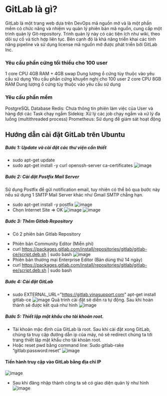 # GitLab là gì?
GitLab là một trang web dựa trên DevOps mã nguồn mở và là một phần mềm có chức năng và nhiệm vụ quản lý phiên bản mã nguồn, cung cấp một trình quản lý Git-repository. Trình quản lý này có các tiện ích như wiki, theo dõi sự cố và tích hợp liên tục. Bên cạnh đó là khả năng triển khai các tính năng pipeline và sử dụng license mã nguồn mở được phát triển bởi GitLab Inc.
### Yêu cầu phần cứng tối thiểu cho 100 user
  1 core CPU
  4GB RAM + 4GB swap
  Dung lượng ổ cứng tùy thuộc vào yêu cầu sử dụng
  Yêu cầu phần cứng khuyến nghị cho 100 user
  2 core CPU
  8GB RAM
  Dung lượng ổ cứng tùy thuộc vào yêu cầu sử dụng
### Yêu cầu phần mềm
  PostgreSQL Database
  Redis: Chưa thông tin phiên làm việc của User và hàng đợi các Task chạy ngầm
  Sidekiq: Xử lý các job chạy ngầm và xử lý đa luồng (multithreaded process)
  Prometheus: Sử dụng để giám sát hoạt động
## Hướng dẫn cài đặt GitLab trên Ubuntu
##### Bước 1: Update và cài đặt các thư viện cần thiết
- sudo apt-get update
- sudo apt-get install -y curl openssh-server ca-certificates
![image](https://user-images.githubusercontent.com/59860781/136916051-bd10d39b-eaa5-4375-8494-38b3a01ed61d.png)
##### Bước 2: Cài đặt Postfix Mail Server
Sử dụng Postfix để gửi notification email, tuy nhiên có thể bỏ qua bước này nếu sử dụng 1 SMTP Mail Server khác như Gmail SMTP chẳng hạn.
- sudo apt-get install -y postfix
![image](https://user-images.githubusercontent.com/59860781/136920377-cac4a769-fa87-4660-aa36-1e1666be85cc.png)
- Chọn Internet Site => OK
![image](https://user-images.githubusercontent.com/59860781/136916941-caa49be9-8033-497e-acee-c7c6c34210c2.png)
![image](https://user-images.githubusercontent.com/59860781/136918757-47b819b6-4fd3-4be1-b1bf-a44546f606db.png)
##### Bước 3: Thêm Gitlab Repository
 + Có 2 phiên bản Gitlab Repository
 - Phiên bản Community Editor (Miễn phí)
 - curl https://packages.gitlab.com/install/repositories/gitlab/gitlab-ce/script.deb.sh | sudo bash
![image](https://user-images.githubusercontent.com/59860781/136919756-a396708e-0110-4ee8-ba58-ff6cb0081b0f.png)
 - Phiên bản thương mại Enterprise Editor (Bản dùng thử 14 ngày)
 - curl https://packages.gitlab.com/install/repositories/gitlab/gitlab-ee/script.deb.sh | sudo bash
 ##### Bước 4: Cài đặt GitLab
 - sudo EXTERNAL_URL="https://gitlab.vinasupport.com" apt-get install gitlab-ce
 ![image](https://user-images.githubusercontent.com/59860781/136921368-424c8d40-99ac-4f33-8f63-cb57ceacccb2.png)
Quá trình cài đặt sẽ diễn ra tự động. Sau khi hoàn thành sẽ được kết quả như hình
  ![image](https://user-images.githubusercontent.com/59860781/136937082-efea1f16-71a6-4a0f-af72-a9d405e30060.png)
 ##### Bước 5: Thiết lập mật khẩu cho tài khoản root.
- Tài khoản mặc định của GitLab là root. Sau khi cài đặt xong GitLab, chúng ta truy cập đường dẫn ip của máy, nó sẽ redirect chúng ta tới trang thiết lập mật khẩu cho tài khoản root.
 - Hoặc reset pwd bằng command line:
  Sudo gitlab-rake “gitlab:password:reset”
  ![image](https://user-images.githubusercontent.com/59860781/136922127-99c5c3b7-8653-4bc1-9834-e4298b156ecc.png)
 #### Tiến hành truy cập vào GitLab bằng địa chỉ IP 
  ![image](https://user-images.githubusercontent.com/59860781/136922426-a9238d2c-01e4-49f5-a301-c8233bdc0e4a.png)
- Sau khi đăng nhập thành công ta sẽ có giao diện quản lý như hình
 ![image](https://user-images.githubusercontent.com/59860781/136922490-5ac59503-9005-4bb8-bf90-ef2dd07ad2bf.png)

  



